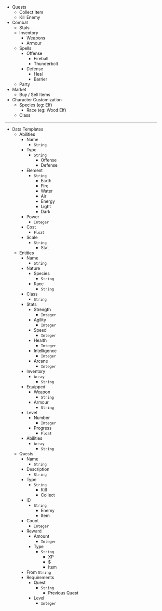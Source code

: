 - Quests
	- Collect Item
	- Kill Enemy
- Combat
	- Stats
	- Inventory
		- Weapons
		- Armour
	- Spells
		- Offense
			- Fireball
			- Thunderbolt
		- Defense
			- Heal
			- Barrier
	- Party
- Market
	- Buy / Sell Items
- Character Customization
	- Species (eg: Elf)
		- Race (eg: Wood Elf)
	- Class
***
- Data Templates
	- Abilities
		- Name
			- `String`
		- Type
			- `String`
				- Offense
				- Defense
		- Element
			- `String`
				- Earth
				- Fire
				- Water
				- Air
				- Energy
				- Light
				- Dark
		- Power
			- `Integer`
		- Cost
			- `Float`
		- Scale
			- `String`
				- Stat
	- Entities
		- Name
			- `String`
		- Nature
			- Species
				- `String`
			- Race
				- `String`
		- Class
			- `String`
		- Stats
			- Strength
				- `Integer`
			- Agility
				- `Integer`
			- Speed
				- `Integer`
			- Health
				- `Integer`
			- Intelligence
				- `Integer`
			- Arcane
				- `Integer`
		- Inventory
			- `Array`
				- `String`
		- Equipped
			- Weapon
				- `String`
			- Armour
				- `String`
		- Level
			- Number
				- `Integer`
			- Progress
				- `Float`
		- Abilities
			- `Array`
				- `String`
	- Quests
		- Name
			- `String`
		- Description
			- `String`
		- Type
			- `String`
				- Kill
				- Collect
		- ID
			- `String`
				- Enemy
				- Item
		- Count
			- `Integer`
		- Reward
			- Amount
				- `Integer`
			- Type
				- `String`
					- XP
					- $
					- Item
		- From
			`String`
		- Requirements
			- Quest
				- `String`
					- Previous Quest
			- Level
				- `Integer`